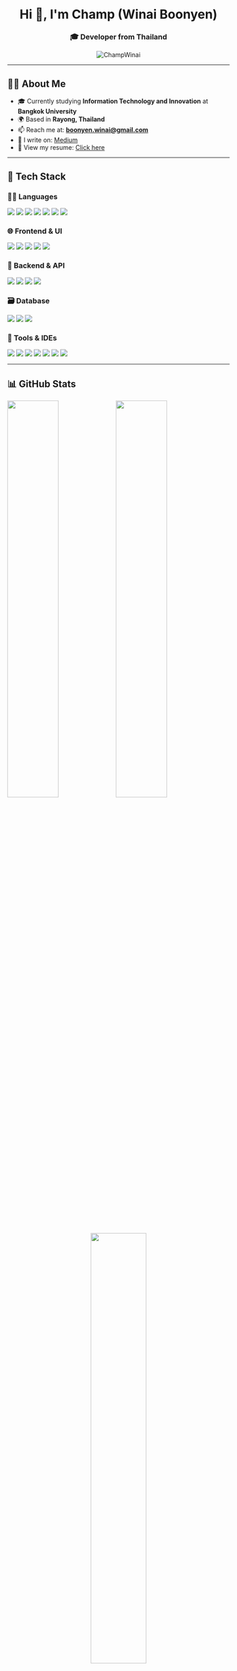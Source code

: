<h1 align="center">Hi 👋, I'm Champ (Winai Boonyen)</h1>
<h3 align="center">🎓  Developer from Thailand</h3>

<p align="center">
  <img src="https://komarev.com/ghpvc/?username=ChampWinai&label=Profile%20views&color=0e75b6&style=flat" alt="ChampWinai" />
</p>

---

## 👨‍💻 About Me

- 🎓 Currently studying **Information Technology and Innovation** at **Bangkok University**  
- 🌍 Based in **Rayong, Thailand**  
- 📫 Reach me at: **boonyen.winai@gmail.com**  
- 📝 I write on: [Medium](https://medium.com/@winai.boony)  
- 📄 View my resume: [Click here](https://www.canva.com/design/DAGlOxKYsMY/wJV5Yx5XVOTDUiwtJoobFg/edit?utm_content=DAGlOxKYsMY&utm_campaign=designshare&utm_medium=link2&utm_source=sharebutton)

---

## 🚀 Tech Stack

### 👨‍💻 Languages  
<p>
  <img src="https://img.shields.io/badge/C-blue?logo=c&logoColor=white" />
  <img src="https://img.shields.io/badge/C++-00599C?logo=c%2B%2B&logoColor=white" />
  <img src="https://img.shields.io/badge/Java-007396?logo=java&logoColor=white" />
  <img src="https://img.shields.io/badge/Python-3776AB?logo=python&logoColor=white" />
  <img src="https://img.shields.io/badge/JavaScript-F7DF1E?logo=javascript&logoColor=black" />
  <img src="https://img.shields.io/badge/Swift-FA7343?logo=swift&logoColor=white" />
  <img src="https://img.shields.io/badge/CSharp-239120?logo=csharp&logoColor=white" />
</p>

### 🌐 Frontend & UI  
<p>
  <img src="https://img.shields.io/badge/React-61DAFB?logo=react&logoColor=black" />
  <img src="https://img.shields.io/badge/Next.js-000000?logo=next.js&logoColor=white" />
  <img src="https://img.shields.io/badge/Bootstrap-7952B3?logo=bootstrap&logoColor=white" />
  <img src="https://img.shields.io/badge/Figma-F24E1E?logo=figma&logoColor=white" />
  <img src="https://img.shields.io/badge/Photoshop-31A8FF?logo=adobephotoshop&logoColor=white" />
</p>

### 🔧 Backend & API  
<p>
  <img src="https://img.shields.io/badge/Node.js-339933?logo=nodedotjs&logoColor=white" />
  <img src="https://img.shields.io/badge/Express-000000?logo=express&logoColor=white" />
  <img src="https://img.shields.io/badge/.NET-512BD4?logo=dotnet&logoColor=white" />
  <img src="https://img.shields.io/badge/Swagger-85EA2D?logo=swagger&logoColor=black" />
</p>

### 🗃️ Database  
<p>
  <img src="https://img.shields.io/badge/PostgreSQL-4169E1?logo=postgresql&logoColor=white" />
  <img src="https://img.shields.io/badge/Firebase-FFCA28?logo=firebase&logoColor=black" />
  <img src="https://img.shields.io/badge/pgAdmin4-336791?logo=postgresql&logoColor=white" />
</p>

### 🧪 Tools & IDEs  
<p>
  <img src="https://img.shields.io/badge/VS Code-007ACC?logo=visualstudiocode&logoColor=white" />
  <img src="https://img.shields.io/badge/Visual Studio-5C2D91?logo=visualstudio&logoColor=white" />
  <img src="https://img.shields.io/badge/Git-F05032?logo=git&logoColor=white" />
  <img src="https://img.shields.io/badge/GitHub-181717?logo=github&logoColor=white" />
  <img src="https://img.shields.io/badge/Postman-FF6C37?logo=postman&logoColor=white" />
  <img src="https://img.shields.io/badge/Arduino-00979D?logo=arduino&logoColor=white" />
  <img src="https://img.shields.io/badge/Android Studio-3DDC84?logo=androidstudio&logoColor=white" />
</p>

---

## 📊 GitHub Stats  
<p align="left">
  <img src="https://github-readme-stats.vercel.app/api?username=ChampWinai&show_icons=true&theme=radical" width="48%" />
  <img src="https://github-readme-streak-stats.herokuapp.com/?user=ChampWinai&theme=radical" width="48%" />
</p>
<p align="center">
  <img src="https://github-readme-stats.vercel.app/api/top-langs/?username=ChampWinai&layout=compact&theme=radical" width="50%" />
</p>

---

## 🌐 Connect with Me  
<p align="left">
  <a href="https://github.com/ChampWinai" target="_blank"><img src="https://img.shields.io/badge/GitHub-100000?logo=github&logoColor=white" /></a>
  <a href="mailto:boonyen.winai@gmail.com"><img src="https://img.shields.io/badge/Gmail-D14836?logo=gmail&logoColor=white" /></a>
  <a href="https://medium.com/@winai.boony" target="_blank"><img src="https://img.shields.io/badge/Medium-12100E?logo=medium&logoColor=white" /></a>
</p>
